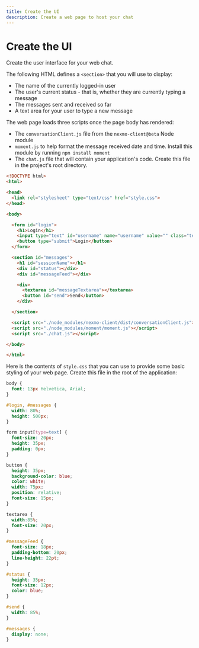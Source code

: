 ```yaml
---
title: Create the UI
description: Create a web page to host your chat
---
```


# Create the UI

Create the user interface for your web chat.

The following HTML defines a `<section>` that you will use to display:

* The name of the currently logged-in user
* The user's current status - that is, whether they are currently typing a message
* The messages sent and received so far
* A text area for your user to type a new message

The web page loads three scripts once the page body has rendered:

* The `conversationClient.js` file from the `nexmo-client@beta` Node module
* `moment.js` to help format the message received date and time. Install this module by running `npm install moment`
* The `chat.js` file that will contain your application's code. Create this file in the project's root directory.

```html
<!DOCTYPE html>
<html>

<head>
  <link rel="stylesheet" type="text/css" href="style.css">
</head>

<body>

  <form id="login">
    <h1>Login</h1>
    <input type="text" id="username" name="username" value="" class="textbox">
    <button type="submit">Login</button>
  </form>

  <section id="messages">
    <h1 id="sessionName"></h1>
    <div id="status"></div>
    <div id="messageFeed"></div>

    <div>
      <textarea id="messageTextarea"></textarea>
      <button id="send">Send</button>
    </div>

  </section>

  <script src="./node_modules/nexmo-client/dist/conversationClient.js"></script>
  <script src="./node_modules/moment/moment.js"></script>
  <script src="./chat.js"></script>

</body>

</html>
```

Here is the contents of `style.css` that you can use to provide some basic styling of your web page. Create this file in the root of the application:

```css
body {
  font: 13px Helvetica, Arial;
}

#login, #messages {
  width: 80%;
  height: 500px;
}

form input[type=text] {
  font-size: 20px;
  height: 35px;
  padding: 0px;
}

button {
  height: 35px;
  background-color: blue;
  color: white;
  width: 75px;
  position: relative;
  font-size: 15px;
}

textarea {
  width:85%;
  font-size: 20px;
}

#messageFeed {
  font-size: 18px;
  padding-bottom: 20px;
  line-height: 22pt;
}

#status {
  height: 35px;
  font-size: 12px;
  color: blue;
}

#send {
  width: 85%;
}

#messages {
  display: none;
}
```